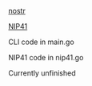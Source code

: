 [nostr](https://github.com/nostr-protocol/nostr)

[NIP41](https://github.com/nostr-protocol/nips/blob/pf7z-nip41/41.md)

CLI code in main.go

NIP41 code in nip41.go

Currently unfinished
